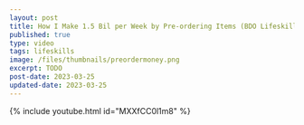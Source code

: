 ```yaml
---
layout: post
title: How I Make 1.5 Bil per Week by Pre-ordering Items (BDO Lifeskill Money Making)
published: true
type: video
tags: lifeskills
image: /files/thumbnails/preordermoney.png
excerpt: TODO
post-date: 2023-03-25
updated-date: 2023-03-25
---
```



{% include youtube.html id="MXXfCC0l1m8" %}